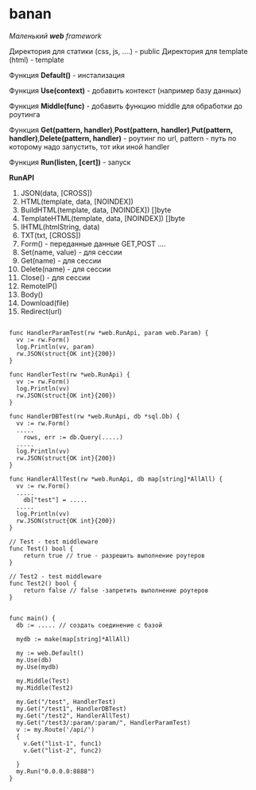 # banan


*Маленький **web**  framework* 

Директория для статики (css, js, ....) - public
Директория для template (html) - template


Функция **Default()** - инстализация  

Функция **Use(context)** - добавить контекст (например базу данных)

Функция **Middle(func)** - добавить функцию middle для обработки до роутинга

Функция **Get(pattern, handler)**,**Post(pattern, handler)**,**Put(pattern, handler)**,**Delete(pattern, handler)** - роутинг по url, pattern - путь по которому надо запустить, тот иkи иной handler

Функция **Run(listen, [cert])** - запуск 

**RunAPI**
1. JSON(data, [CROSS])
1. HTML(template, data, [NOINDEX])
1. BuildHTML(template, data, [NOINDEX]) []byte
1. TemplateHTML(template, data, [NOINDEX]) []byte
1. IHTML(htmlString, data)
1. TXT(txt, [CROSS])
1. Form() - переданные данные GET,POST ....
1. Set(name, value) - для сессии
1. Get(name) -  для сессии
1. Delete(name) -  для сессии
1. Close() - для сессии
1. RemoteIP()
1. Body()
1. Download(file)  
1. Redirect(url)


```

func HandlerParamTest(rw *web.RunApi, param web.Param) {
  vv := rw.Form()
  log.Println(vv, param)
  rw.JSON(struct{OK int}{200})
}

func HandlerTest(rw *web.RunApi) {
  vv := rw.Form()
  log.Println(vv)
  rw.JSON(struct{OK int}{200})
}

func HandlerDBTest(rw *web.RunApi, db *sql.Db) {
  vv := rw.Form()
  .....
    rows, err := db.Query(.....)
  .....
  log.Println(vv)
  rw.JSON(struct{OK int}{200})
}

func HandlerAllTest(rw *web.RunApi, db map[string]*AllAll) {
  vv := rw.Form()
  .....
    db["test"] = .....
  .....
  log.Println(vv)
  rw.JSON(struct{OK int}{200})
}

// Test - test middleware
func Test() bool {
	return true // true - разрешить выполнение роутеров
}
  
// Test2 - test middleware
func Test2() bool {
	return false // false -запретить выполнение роутеров
}


func main() {
  db := ..... // создать соединение с базой

  mydb := make(map[string]*AllAll)

  my := web.Default()
  my.Use(db)
  my.Use(mydb)

  my.Middle(Test)
  my.Middle(Test2)
  
  my.Get("/test", HandlerTest)
  my.Get("/test1", HandlerDBTest)
  my.Get("/test2", HandlerAllTest)
  my.Get("/test3/:param/:param/", HandlerParamTest)
  v := my.Route('/api/')
  {
    v.Get("list-1", func1)
    v.Get("list-2", func2)
    
  }
  my.Run("0.0.0.0:8888")
}

```  
